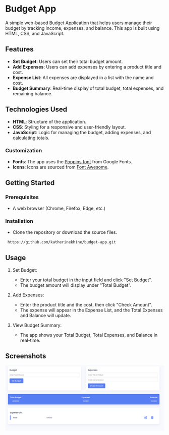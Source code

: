 # Budget App

A simple web-based Budget Application that helps users manage their budget by tracking income, expenses, and balance. This app is built using HTML, CSS, and JavaScript.

## Features

- **Set Budget**: Users can set their total budget amount.
- **Add Expenses**: Users can add expenses by entering a product title and cost.
- **Expense List**: All expenses are displayed in a list with the name and cost.
- **Budget Summary**: Real-time display of total budget, total expenses, and remaining balance.

## Technologies Used

- **HTML**: Structure of the application.
- **CSS**: Styling for a responsive and user-friendly layout.
- **JavaScript**: Logic for managing the budget, adding expenses, and calculating totals.

### Customization

- **Fonts**: The app uses the [Poppins font](https://fonts.google.com/specimen/Poppins) from Google Fonts.
- **Icons**: Icons are sourced from [Font Awesome](https://fontawesome.com/).

## Getting Started

### Prerequisites

- A web browser (Chrome, Firefox, Edge, etc.)

### Installation

- Clone the repository or download the source files.

```bash
 https://github.com/katherinekhine/budget-app.git
```

## Usage

1. Set Budget:

   - Enter your total budget in the input field and click "Set Budget".
   - The budget amount will display under "Total Budget".

2. Add Expenses:

   - Enter the product title and the cost, then click "Check Amount".
   - The expense will appear in the Expense List, and the Total Expenses and Balance will update.

3. View Budget Summary:

   - The app shows your Total Budget, Total Expenses, and Balance in real-time.

## Screenshots

![Initial View](image/Budget-app.png)
